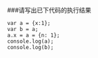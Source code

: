 
###请写出已下代码的执行结果
 ```
 var a = {x:1};
 var b = a;
 a.x = a = {n: 1};
 console.log(a);
 console.log(b);
 ```
